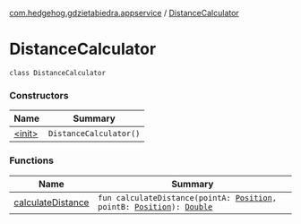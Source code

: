 [com.hedgehog.gdzietabiedra.appservice](../index.md) / [DistanceCalculator](./index.md)

# DistanceCalculator

`class DistanceCalculator`

### Constructors

| Name | Summary |
|---|---|
| [&lt;init&gt;](-init-.md) | `DistanceCalculator()` |

### Functions

| Name | Summary |
|---|---|
| [calculateDistance](calculate-distance.md) | `fun calculateDistance(pointA: `[`Position`](file:/home/adam/repo/GdzieTaBiedra/docs/domain/com.github.asvid.biedra.domain/-position/index.md)`, pointB: `[`Position`](file:/home/adam/repo/GdzieTaBiedra/docs/domain/com.github.asvid.biedra.domain/-position/index.md)`): `[`Double`](https://kotlinlang.org/api/latest/jvm/stdlib/kotlin/-double/index.html) |
